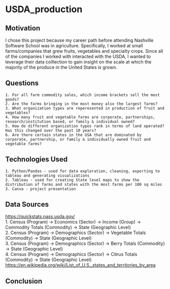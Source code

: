 # USDA_production

## Motivation

I chose this project because my career path before attending Nashville Software School was in
agriculture. Specifically, I worked at small farms/companies that grew fruits, vegetables and specialty
crops. Since all of the companies I worked with interacted with the USDA, I wanted to leverage their 
data colllection to gain insight on the scale at which the majority of the produce in the United States is grown. 

## Questions </br>

    1. For all farm commodity sales, which income brackets sell the most goods? 
    2. Are the farms bringing in the most money also the largest farms? 
    3. What organization types are reperesented in production of fruit and vegetables?
    4. How many fruit and vegetable farms are corporate, partnerships, research/institution based, or family & individual owned? 
    5. How do different organization types rank in terms of land operated? Has this changed over the past 10 years?
    6. Are there certain states in the USA that are dominated by corporate, partnership, or family & individually owned fruit and vegetable farms?    

## Technologies Used

    1. Python/Pandas - used for data exploration, cleaning, exporting to tableau and generating visualizations
    2. Tableau - used for creating State level maps to show the distribution of farms and states with the most farms per 100 sq miles 
    3. Canva - project presentation

## Data Sources
https://quickstats.nass.usda.gov/ </br>
    1. Census (Program) -> Economics (Sector) -> Income (Group) -> Commodity Totals (Commodity) -> State (Geographic Level) </br>
    2. Census (Program) -> Demographics (Sector) -> Vegetable Totals (Commodity) -> State (Geographic Level) </br>
    3. Census (Program) -> Demographics (Sector) -> Berry Totals (Commodity) -> State (Geographic Level) </br>
    4. Census (Program) -> Demographics (Sector) -> Citrus Totals (Commodity) -> State (Geographic Level) </br>
https://en.wikipedia.org/wiki/List_of_U.S._states_and_territories_by_area</br>

## Conclusion


